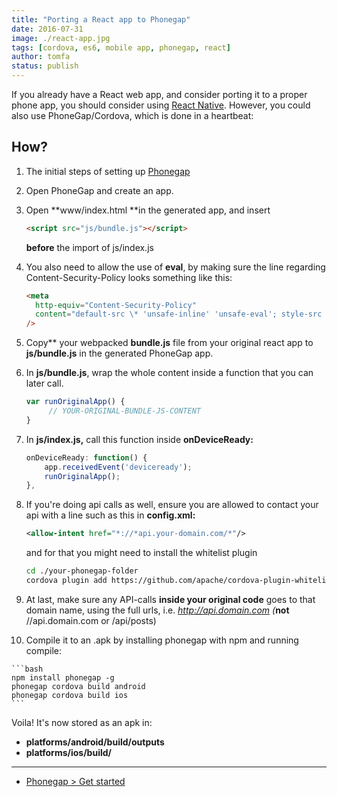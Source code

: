 ```yaml
---
title: "Porting a React app to Phonegap"
date: 2016-07-31
image: ./react-app.jpg
tags: [cordova, es6, mobile app, phonegap, react]
author: tomfa
status: publish
---
```


If you already have a React web app, and consider porting it to a proper phone app, you should consider using [React Native](https://facebook.github.io/react-native/). However, you could also use PhoneGap/Cordova, which is done in a heartbeat:

How?
----

1.  The initial steps of setting up [Phonegap](http://phonegap.com/getstarted/)
2.  Open PhoneGap and create an app.
3.  Open **www/index.html **in the generated app, and insert
    
    ```html
    <script src="js/bundle.js"></script>
    ```
    
    **before** the import of js/index.js
4.  You also need to allow the use of **eval**, by making sure the line regarding Content-Security-Policy looks something like this:
    
    ```html
    <meta 
      http-equiv="Content-Security-Policy" 
      content="default-src \* 'unsafe-inline' 'unsafe-eval'; style-src 'self' 'unsafe-inline'; media-src \*" 
    />
    ```
    
5.  Copy** your webpacked **bundle.js** file from your original react app to **js/bundle.js** in the generated PhoneGap app.
6.  In **js/bundle.js**, wrap the whole content inside a function that you can later call.
    
    ```js
    var runOriginalApp() {
         // YOUR-ORIGINAL-BUNDLE-JS-CONTENT
    }
    ```
    
7.  In **js/index.js,** call this function inside **onDeviceReady:**
    
    ```js
    onDeviceReady: function() {
        app.receivedEvent('deviceready');
        runOriginalApp();
    },
    ```
    
8.  If you're doing api calls as well, ensure you are allowed to contact your api with a line such as this in **config.xml:**
    
    ```xml
    <allow-intent href="*://*api.your-domain.com/*"/>
    ```
    
    and for that you might need to install the whitelist plugin
    
    ```bash
    cd ./your-phonegap-folder
    cordova plugin add https://github.com/apache/cordova-plugin-whitelist.git
    ```
    
9.  At last, make sure any API-calls **inside your original code** goes to that domain name, using the full urls, i.e. _http://api.domain.com (_**not** //api.domain.com or /api/posts)
10.  Compile it to an .apk by installing phonegap with npm and running compile:
    
    ```bash
    npm install phonegap -g 
    phonegap cordova build android
    phonegap cordova build ios
    ```
    

Voila! It's now stored as an apk in:

*   **platforms/android/build/outputs**
*   **platforms/ios/build/**

* * *

*   [Phonegap > Get started](http://phonegap.com/getstarted/)
